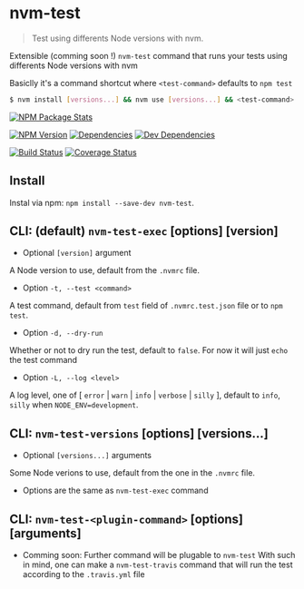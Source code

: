 # nvm-test
> Test using differents Node versions with nvm.

Extensible (comming soon !) `nvm-test` command that runs your tests using
differents Node versions with nvm

Basiclly it's a command shortcut where `<test-command>` defaults to `npm test`
```sh
$ nvm install [versions...] && nvm use [versions...] && <test-command>
```

[npm-url]: https://www.npmjs.org/package/nvm-test
[npm-image]: https://nodei.co/npm/nvm-test.svg?downloads=true&stars=true
[npm-version-image]: https://img.shields.io/npm/v/nvm-test.svg?style=flat-square
[build-url]: https://travis-ci.org/sylvaindethier/nvm-test
[build-image]: https://img.shields.io/travis/sylvaindethier/nvm-test/master.svg?style=flat-square
[coverage-url]: https://coveralls.io/r/sylvaindethier/nvm-test?branch=master
[coverage-image]: https://img.shields.io/coveralls/sylvaindethier/nvm-test.svg?style=flat-square
[deps-image]: https://img.shields.io/david/sylvaindethier/nvm-test.svg?style=flat-square
[deps-url]: https://david-dm.org/sylvaindethier/nvm-test#info=dependencies
[devDeps-image]: https://img.shields.io/david/dev/sylvaindethier/nvm-test.svg?style=flat-square
[devDeps-url]: https://david-dm.org/sylvaindethier/nvm-test#info=devDependencies


[![NPM Package Stats][npm-image]][npm-url]

[![NPM Version][npm-version-image]][npm-url]
[![Dependencies][deps-image]][deps-url]
[![Dev Dependencies][devDeps-image]][devDeps-url]

[![Build Status][build-image]][build-url]
[![Coverage Status][coverage-image]][coverage-url]


## Install
Instal via npm: `npm install --save-dev nvm-test`.

## CLI: (default) `nvm-test-exec` [options] [version]
  * Optional `[version]` argument

A Node version to use, default from the `.nvmrc` file.

  * Option `-t, --test <command>`

A test command, default from `test` field of `.nvmrc.test.json` file
or to `npm test`.

  * Option `-d, --dry-run`

Whether or not to dry run the test, default to `false`. For now it will
just `echo` the test command

  * Option `-L, --log <level>`

A log level, one of [ `error` | `warn` | `info` | `verbose` | `silly` ],
default to `info`, `silly` when `NODE_ENV=development`.

## CLI: `nvm-test-versions` [options] [versions...]
  * Optional `[versions...]` arguments

Some Node verions to use, default from the one in the `.nvmrc` file.

  * Options are the same as `nvm-test-exec` command

## CLI: `nvm-test-<plugin-command>` [options] [arguments]
  * Comming soon: Further command will be plugable to `nvm-test`
With such in mind, one can make a `nvm-test-travis` command that will run the
test according to the `.travis.yml` file
